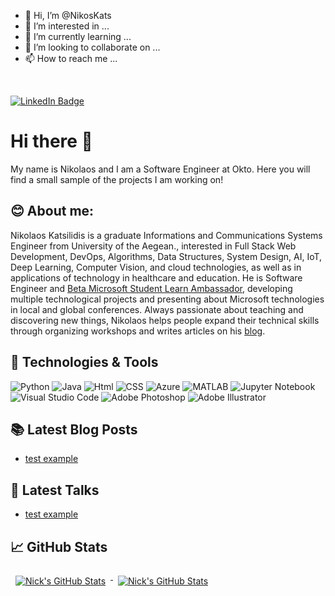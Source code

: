 - 👋 Hi, I’m @NikosKats
- 👀 I’m interested in ...
- 🌱 I’m currently learning ...
- 💞️ I’m looking to collaborate on ...
- 📫 How to reach me ...

<!---
NikosKats/NikosKats is a ✨ special ✨ repository because its `README.md` (this file) appears on your GitHub profile.
You can click the Preview link to take a look at your changes.
--->
<p align="center">
  
</p>

<br>

[![LinkedIn Badge](https://img.shields.io/badge/LinkedIn-Profile-0077B5?style=flat&logo=linkedin&logoColor=white&color=0D76A8)](www.linkedin.com/in/nikolaos-katsilidis)

# Hi there 👋
My name is Nikolaos and I am a Software Engineer at Okto. Here you will find a small sample of the projects I am working on!



## 😊 About me:
Nikolaos Katsilidis is a graduate Informations and Communications Systems Engineer from University of the Aegean., interested in Full Stack Web Development, DevOps, Algorithms, Data Structures, System Design, AI, IoT, Deep Learning, Computer Vision, and cloud technologies, as well as in applications of technology in healthcare and education. He is Software Engineer and [Beta Microsoft Student Learn Ambassador](https://studentambassadors.microsoft.com/en-US/profile/40727), developing multiple technological projects and presenting about Microsoft technologies in local and global conferences. Always passionate about teaching and discovering new things, Nikolaos helps people expand their technical skills through organizing workshops and writes articles on his [blog](https://github.com/NikosKats).


## 🔧 Technologies & Tools
![Python](https://img.shields.io/badge/Code-Python-D8BFD8?style=flat&logo=python&logoColor=white&color=D8BFD8)
![Java](https://img.shields.io/badge/Code-Java-D8BFD8?style=flat&logo=java&logoColor=white&color=D8BFD8)
![Html](https://img.shields.io/badge/Code-HTML-D8BFD8?style=flat&logo=html5&logoColor=white&color=D8BFD8)
![CSS](https://img.shields.io/badge/Code-CSS-D8BFD8?style=flat&logo=css3&logoColor=white&color=D8BFD8)
![Azure](https://img.shields.io/badge/Cloud-Azure-D8BFD8?style=flat&logo=microsoftazure&logoColor=white&color=D8BFD8)
![MATLAB](https://img.shields.io/badge/Tools-MATLAB-D8BFD8?style=flat&logo=matlab&logoColor=white&color=D8BFD8)
![Jupyter Notebook](https://img.shields.io/badge/Tools-Jupyter%20Notebook-D8BFD8?style=flat&logo=jupyter&logoColor=white&color=D8BFD8)
![Visual Studio Code](https://img.shields.io/badge/Tools-Visual%20Studio%20Code-D8BFD8?style=flat&logo=VisualStudioCode&logoColor=white&color=D8BFD8)
![Adobe Photoshop](https://img.shields.io/badge/Tools-Adobe%20Photoshop-D8BFD8?style=flat&logo=adobephotoshop&logoColor=white&color=D8BFD8)
![Adobe Illustrator](https://img.shields.io/badge/Tools-Adobe%20Illustrator-D8BFD8?style=flat&logo=adobeillustrator&logoColor=white&color=D8BFD8)


## 📚 Latest Blog Posts
<!-- BLOGPOSTS:START -->
- [test example](https://github.com/NikosKats)

<!-- BLOGPOSTS:END -->


## 🎤 Latest Talks
<!-- TALKS:START -->
- [test example](https://github.com/NikosKats)

<!-- TALKS:END -->


## 📈 GitHub Stats
<!-- GitHub Stats by github-readme-stats.vercel.app -->

<a href="https://github.com/NikosKats">
  <img align="top" style="margin:0.5rem" src="https://github-readme-stats.vercel.app/api/top-langs/?username=NikosKats&title_color=ffffff&text_color=c9cacc&icon_color=4AB197&bg_color=1A2B34&hide=html" alt="Nick's GitHub Stats" />
</a>

<a href="https://github.com/NikosKats">
  <img align="top" style="margin:0.5rem" src="https://github-readme-stats.vercel.app/api?username=NikosKats&show_icons=true&count_private=true&title_color=ffffff&text_color=c9cacc&icon_color=D8BFD8&bg_color=1A2B34" alt="Nick's GitHub Stats" />
</a>

